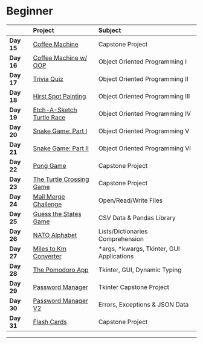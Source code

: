 # Beginner

|              | Project                                 | Subject                            |
|:------------ |:--------------------------------------- |:---------------------------------- |
|**Day 15**    | [Coffee Machine](day_15/main.py)        | Capstone Project                   |
|**Day 16**    | [Coffee Machine w/ OOP](day_16/main.py) | Object Oriented Programming I      |
|**Day 17**    | [Trivia Quiz](day_17/main.py)           | Object Oriented Programming II     |
|**Day 18**    | [Hirst Spot Painting](day_18/main.py)   | Object Oriented Programming III    |
|**Day 19**    | [Etch-A-Sketch](day_19/etc-a-sketch)<br>[Turtle Race](day_19/turtle-race)          | Object Oriented Programming IV     | 
|**Day 20**    | [Snake Game: Part I](day_20)            | Object Oriented Programming V      | 
|**Day 21**    | [Snake Game: Part II](day_21)           | Object Oriented Programming VI     |
|**Day 22**    | [Pong Game](day_22)                     | Capstone Project                   | 
|**Day 23**    | [The Turtle Crossing Game](day_23)      | Capstone Project                   | 
|**Day 24**    | [Mail Merge Challenge](day_24)          | Open/Read/Write Files              | 
|**Day 25**    | [Guess the States Game](day_25)         | CSV Data & Pandas Library          | 
|**Day 26**    | [NATO Alphabet](day_26)                 | Lists/Dictionaries Comprehension   |
|**Day 27**    | [Miles to Km Converter](day_27)         | \*args, \*kwargs, Tkinter, GUI Applications |
|**Day 28**    | [The Pomodoro App](day_28)              | Tkinter, GUI, Dynamic Typing       |
|**Day 29**    | [Password Manager](day_29)              | Tkinter Capstone Project           |
|**Day 30**    | [Password Manager V2](day_30)           | Errors, Exceptions & JSON Data     |
|**Day 31**    | [Flash Cards](day_31)                   | Capstone Project                   |

---------------------------------------------------------------------

